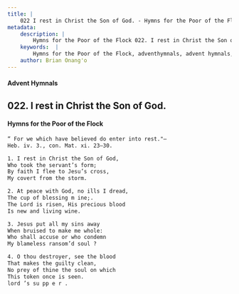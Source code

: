 ```yaml
---
title: |
    022 I rest in Christ the Son of God. - Hymns for the Poor of the Flock
metadata:
    description: |
        Hymns for the Poor of the Flock 022. I rest in Christ the Son of God.. “ For we which have believed do enter into rest."—  Heb. iv. 3., con. Mat. xi. 23—30. 
    keywords:  |
        Hymns for the Poor of the Flock, adventhymnals, advent hymnals, I rest in Christ the Son of God., “ For we which have believed do enter into rest."— , 
    author: Brian Onang'o
---
```


#### Advent Hymnals
## 022. I rest in Christ the Son of God.
####  Hymns for the Poor of the Flock

```txt
“ For we which have believed do enter into rest."— 
Heb. iv. 3., con. Mat. xi. 23—30.

1. I rest in Christ the Son of God,
Who took the servant’s form;
By faith I flee to Jesu’s cross,
My covert from the storm.

2. At peace with God, no ills I dread,
The cup of blessing m ine;.
The Lord is risen, His precious blood 
Is new and living wine.

3. Jesus put all my sins away
When bruised to make me whole:
Who shall accuse or who condemn 
My blameless ransom’d soul ?

4. O thou destroyer, see the blood
That makes the guilty clean,
No prey of thine the soul on which 
This token once is seen.
lord ’s su pp e r .
```
